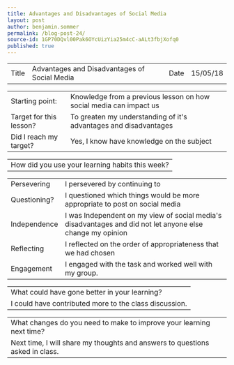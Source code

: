 ```yaml
---
title: Advantages and Disadvantages of Social Media
layout: post
author: benjamin.sommer
permalink: /blog-post-24/
source-id: 1GP70DQvl00Pak6OYcUizYia25m4cC-aALt3fbjXofq0
published: true
---
```

<table>
  <tr>
    <td>Title</td>
    <td>Advantages and Disadvantages of Social Media</td>
    <td>Date</td>
    <td>15/05/18</td>
  </tr>
</table>


<table>
  <tr>
    <td>Starting point:</td>
    <td>Knowledge from a previous lesson on how social media can impact us</td>
  </tr>
  <tr>
    <td>Target for this lesson?</td>
    <td>To greaten my understanding of it's advantages and disadvantages</td>
  </tr>
  <tr>
    <td>Did I reach my target? </td>
    <td>Yes, I know have knowledge on the subject</td>
  </tr>
</table>


<table>
  <tr>
    <td>How did you use your learning habits this week?</td>
  </tr>
</table>


<table>
  <tr>
    <td>Persevering</td>
    <td>I persevered by continuing to </td>
  </tr>
  <tr>
    <td>Questioning?</td>
    <td>I questioned which things would be more appropriate to post on social media</td>
  </tr>
  <tr>
    <td>Independence</td>
    <td>I was Independent on my view of social media's disadvantages and did not let anyone else change my opinion</td>
  </tr>
  <tr>
    <td>Reflecting</td>
    <td>I reflected on the order of appropriateness that we had chosen</td>
  </tr>
  <tr>
    <td>Engagement</td>
    <td>I engaged with the task and worked well with my group.</td>
  </tr>
</table>


<table>
  <tr>
    <td>What could have gone better in your learning?</td>
  </tr>
  <tr>
    <td>I could have contributed more to the class discussion.</td>
  </tr>
</table>


<table>
  <tr>
    <td>What changes do you need to make to improve your learning next time?</td>
  </tr>
  <tr>
    <td>Next time, I will share my thoughts and answers to questions asked in class.</td>
  </tr>
</table>



